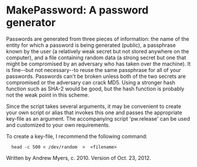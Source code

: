 # MakePassword: A password generator

Passwords are generated from three pieces of information: the name of the
entity for which a password is being generated (public), a passphrase known
by the user (a relatively weak secret but not stored anywhere on the
computer), and a file containing random data (a strong secret but one that
might be compromised by an adversary who has taken over the machine).  It is
fine--but not necessary--to reuse the same passphrase for all of your
passwords.  Passwords can't be broken unless both of the two secrets are
compromised or the adversary can crack MD5. Using a stronger hash function
such as SHA-2 would be good, but the hash function is probably not the weak
point in this scheme.

Since the script takes several arguments, it may be convenient to create your
own script or alias that invokes this one and passes the appropriate key-file
as an argument. The accompanying script 'pw.release' can be used and
customized to your own requirements.

To create a key-file, I recommend the following command:

```
  head -c 500 < /dev/random  >  <filename>
```

Written by Andrew Myers, c. 2010. Version of Oct. 23, 2012.
